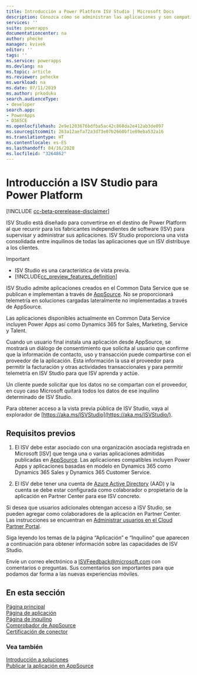 ```yaml
---
title: Introducción a Power Platform ISV Studio | Microsoft Docs
description: Conozca cómo se administran las aplicaciones y son compatibles a través del portal de ISV Studio.
services: ''
suite: powerapps
documentationcenter: na
author: phecke
manager: kvivek
editor: ''
tags: ''
ms.service: powerapps
ms.devlang: na
ms.topic: article
ms.reviewer: pehecke
ms.workload: na
ms.date: 07/11/2019
ms.author: prkoduku
search.audienceType:
- developer
search.app:
- PowerApps
- D365CE
ms.openlocfilehash: 2e9e1203676bdfba5ac42c868da2e412ab3de097
ms.sourcegitcommit: 263a12aefa72a3d73e07b2660bf1e89eba532a16
ms.translationtype: HT
ms.contentlocale: es-ES
ms.lasthandoff: 04/16/2020
ms.locfileid: "3264862"
---
```

# <a name="introduction-to-isv-studio-for-the-power-platform"></a>Introducción a ISV Studio para Power Platform

[!INCLUDE [cc-beta-prerelease-disclaimer](../../includes/cc-beta-prerelease-disclaimer.md)]

ISV Studio está diseñado para convertirse en el destino de Power Platform al que recurrir para los fabricantes independientes de software (ISV) para supervisar y administrar sus aplicaciones. ISV Studio proporciona una vista consolidada entre inquilinos de todas las aplicaciones que un ISV distribuye a los clientes.

> [!IMPORTANT]
>
> - ISV Studio es una característica de vista previa.
> - [!INCLUDE[cc_preview_features_definition](../../includes/cc-preview-features-definition.md)]

ISV Studio admite aplicaciones creados en el Common Data Service que se publican e implementan a través de [AppSource](https://appsource.microsoft.com/). No se proporcionará telemetría en soluciones cargadas lateralmente no implementadas a través de AppSource.

Las aplicaciones disponibles actualmente en Common Data Service incluyen Power Apps así como Dynamics 365 for Sales, Marketing, Service y Talent.

Cuando un usuario final instala una aplicación desde AppSource, se mostrará un diálogo de consentimiento que solicita al usuario que confirme que la información de contacto, uso y transacción puede compartirse con el proveedor de la aplicación. Esta información la usa el proveedor para permitir la facturación y otras actividades transaccionales y para permitir telemetría en ISV Studio para que ISV aprenda y actúe.

Un cliente puede solicitar que los datos no se compartan con el proveedor, en cuyo caso Microsoft quitará todos los datos de ese inquilino determinado de ISV Studio.

Para obtener acceso a la vista previa pública de ISV Studio, vaya al explorador de [https://aka.ms/ISVStudio](https://aka.ms/ISVStudio/).

## <a name="pre-requisites"></a>Requisitos previos

1. El ISV debe estar asociado con una organización asociada registrada en Microsoft [ISV] que tenga una o varias aplicaciones admitidas publicadas en [AppSource](https://appsource.microsoft.com/). Las aplicaciones compatibles incluyen Power Apps y aplicaciones basadas en modelo en Dynamics 365 como Dynamics 365 Sales y Dynamics 365 Customer Service.

2. El ISV debe tener una cuenta de [Azure Active Directory](https://azure.microsoft.com/services/active-directory/) (AAD) y la cuenta se debe estar configurada como colaborador o propietario de la aplicación en Partner Center para ese ISV concreto.

Si desea que usuarios adicionales obtengan acceso a ISV Studio, se pueden agregar como colaboradores de la aplicación en Partner Center.  Las instrucciones se encuentran en [Administrar usuarios en el Cloud Partner Portal](https://docs.microsoft.com/azure/marketplace/cloud-partner-portal-orig/cloud-partner-portal-manage-users).

Siga leyendo los temas de la página “Aplicación” e “Inquilino” que aparecen a continuación para obtener información sobre las capacidades de ISV Studio.

Envíe un correo electrónico a [ISVFeedback@microsoft.com](mailto:ISVFeedback@microsoft.com) con comentarios o preguntas. Sus comentarios son importantes para que podamos dar forma a las nuevas experiencias móviles.

## <a name="in-this-section"></a>En esta sección

[Página principal](isv-app-management-homepage.md)  
[Página de aplicación](isv-app-management-apppage.md)<br/> 
[Página de inquilino](isv-app-management-tenantpage.md)<br/>
[Comprobador de AppSource](isv-app-management-appsource-checker.md)<br/>
[Certificación de conector](isv-app-management-certification.md)

### <a name="see-also"></a>Vea también

[Introducción a soluciones](introduction-solutions.md)  
[Publicar la aplicación en AppSource](publish-app-appsource.md)

